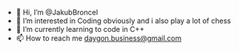 - 👋 Hi, I’m @JakubBroncel
- 👀 I’m interested in Coding obviously and i also play a lot of chess 
- 🌱 I’m currently learning to code in C++
- 📫 How to reach me daygon.business@gmail.com
